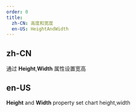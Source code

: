 ```yaml
---
order: 0
title:
  zh-CN: 高度和宽度
  en-US: HeightAndWidth
---
```


## zh-CN

通过 **Height**,**Width** 属性设置宽高

## en-US

**Height** and **Width** property set chart height,width
